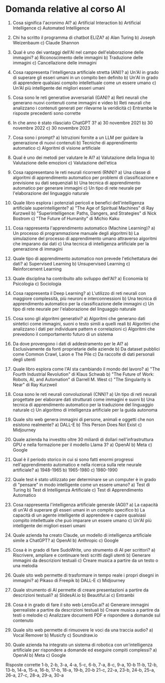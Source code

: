 # Domanda relative al corso AI

1. Cosa significa l'acronimo AI?
a) Artificial Interaction
b) Artificial Intelligence
c) Automated Intelligence

2. Chi ha scritto il programma di chatbot ELIZA?
a) Alan Turing
b) Joseph Weizenbaum
c) Claude Shannon

3. Qual è uno dei vantaggi dell'AI nel campo dell'elaborazione delle immagini?
a) Riconoscimento delle immagini
b) Traduzione delle immagini
c) Cancellazione delle immagini

4. Cosa rappresenta l'intelligenza artificiale stretta (ANI)?
a) Un'AI in grado di superare gli esseri umani in un compito ben definito
b) Un'AI in grado di apprendere qualsiasi compito intellettuale come un essere umano
c) Un'AI più intelligente dei migliori esseri umani

5. Cosa sono le reti generative avversariali (GAN)?
a) Reti neurali che generano nuovi contenuti come immagini e video
b) Reti neurali che analizzano i contenuti generati per rilevarne la veridicità
c) Entrambe le risposte precedenti sono corrette

6. In che anno è stato rilasciato ChatGPT 3?
a) 30 novembre 2021
b) 30 novembre 2022
c) 30 novembre 2023

7. Cosa sono i prompt?
a) Istruzioni fornite a un LLM per guidare la generazione di nuovi contenuti
b) Tecniche di apprendimento automatico
c) Algoritmi di visione artificiale

8. Qual è uno dei metodi per valutare le AI?
a) Valutazione della lingua
b) Valutazione delle emozioni
c) Valutazione dell'etica

9. Cosa rappresentano le reti neurali ricorrenti (RNN)?
a) Una classe di algoritmi di apprendimento automatico per problemi di classificazione e previsione su dati sequenziali
b) Una tecnica di apprendimento automatico per generare immagini
c) Un tipo di rete neurale per l'elaborazione del linguaggio naturale

10. Quale libro esplora i potenziali pericoli e benefici dell'intelligenza artificiale superintelligente?
a) "The Age of Spiritual Machines" di Ray Kurzweil
b) "Superintelligence: Paths, Dangers, and Strategies" di Nick Bostrom
c) "The Future of Humanity" di Michio Kaku

11. Cosa rappresenta l'apprendimento automatico (Machine Learning)?
a) Un processo di programmazione manuale degli algoritmi
b) La simulazione del processo di apprendimento umano attraverso algoritmi che imparano dai dati
c) Una tecnica di intelligenza artificiale per la generazione di immagini

12. Quale tipo di apprendimento automatico non prevede l'etichettatura dei dati?
a) Supervised Learning
b) Unsupervised Learning
c) Reinforcement Learning

13. Quale disciplina ha contribuito allo sviluppo dell'AI?
a) Economia
b) Psicologia
c) Sociologia

14. Cosa rappresenta il Deep Learning?
a) L'utilizzo di reti neurali con maggiore complessità, più neuroni e interconnessioni
b) Una tecnica di apprendimento automatico per la classificazione delle immagini
c) Un tipo di rete neurale per l'elaborazione del linguaggio naturale

15. Cosa sono gli algoritmi generativi?
a) Algoritmi che generano dati sintetici come immagini, suoni o testo simili a quelli reali
b) Algoritmi che analizzano i dati per individuare pattern e correlazioni
c) Algoritmi che prevedono il comportamento futuro di un sistema

16. Da dove provengono i dati di addestramento per le AI?
a) Esclusivamente da fonti proprietarie delle aziende
b) Da dataset pubblici come Common Crawl, Laion e The Pile
c) Da raccolte di dati personali degli utenti

17. Quale libro esplora come l'AI sta cambiando il mondo del lavoro?
a) "The Fourth Industrial Revolution" di Klaus Schwab
b) "The Future of Work: Robots, AI, and Automation" di Darrell M. West
c) "The Singularity is Near" di Ray Kurzweil

18. Cosa sono le reti neurali convoluzionali (CNN)?
a) Un tipo di reti neurali progettate per elaborare dati strutturati come immagini e suoni
b) Una tecnica di apprendimento automatico per la traduzione del linguaggio naturale
c) Un algoritmo di intelligenza artificiale per la guida autonoma

19. Quale sito web genera immagini di persone, animali e oggetti che non esistono realmente?
a) DALL-E
b) This Person Does Not Exist
c) Midjourney

20. Quale azienda ha investito oltre 30 miliardi di dollari nell'infrastruttura GPU e nella formazione per il modello Llama 3?
a) OpenAI
b) Meta
c) Google

21. Qual è il periodo storico in cui si sono fatti enormi progressi nell'apprendimento automatico e nella ricerca sulla rete neurale artificiale?
a) 1948-1965
b) 1965-1980
c) 1980-1990

22. Quale test è stato utilizzato per determinare se un computer è in grado di "pensare" in modo intelligente come un essere umano?
a) Test di Turing
b) Test di Intelligenza Artificiale
c) Test di Apprendimento Automatico

23. Cosa rappresenta l'intelligenza artificiale generale (AGI)?
a) La capacità di un'AI di superare gli esseri umani in un compito specifico
b) La capacità di un agente intelligente di apprendere e capire qualsiasi compito intellettuale che può imparare un essere umano
c) Un'AI più intelligente dei migliori esseri umani

24. Quale azienda ha creato Claude, un modello di intelligenza artificiale simile a ChatGPT?
a) OpenAI
b) Anthropic
c) Google

25. Cosa è in grado di fare SudoWrite, uno strumento di AI per scrittori?
a) Riscrivere, ampliare e continuare testi scritti dagli utenti
b) Generare immagini da descrizioni testuali
c) Creare musica a partire da un testo o una melodia

26. Quale sito web permette di trasformare in tempo reale i propri disegni in immagini?
a) Pikaso di Freepik
b) DALL-E
c) Midjourney

27. Quale strumento di AI permette di creare presentazioni a partire da descrizioni testuali?
a) SlidesAI.io
b) Beautiful.ai
c) Entrambi

28. Cosa è in grado di fare il sito web LensGo.ai?
a) Generare immagini iperrealiste a partire da descrizioni testuali
b) Creare musica a partire da testi o melodie
c) Analizzare documenti PDF e rispondere a domande sul contenuto

29. Quale sito web permette di rimuovere le voci da una traccia audio?
a) Vocal Remover
b) Musicfy
c) Soundraw.io

30. Quale azienda ha integrato un sistema di robotica con un'intelligenza artificiale per rispondere a domande ed eseguire compiti complessi?
a) OpenAI
b) Meta
c) Google

Risposte corrette
 1-b,  2-b,  3-a,  4-a,  5-c,  6-b,  7-a,  8-c,  9-a, 10-b
11-b, 12-b, 13-b, 14-a, 15-a, 16-b, 17-b, 18-a, 19-b, 20-b
21-c, 22-a, 23-b, 24-b, 25-a, 26-a, 27-c, 28-a, 29-a, 30-a

